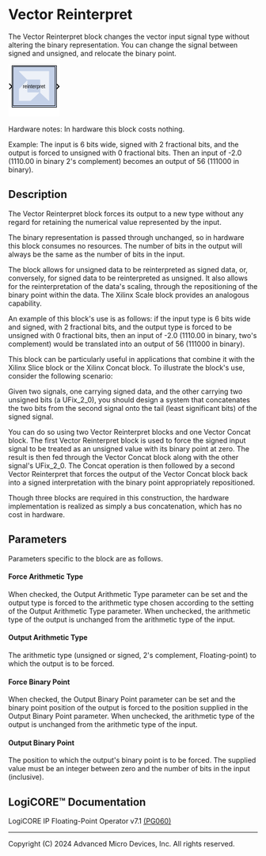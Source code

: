 # Vector Reinterpret

The Vector Reinterpret block changes the vector input signal type
without altering the binary representation. You can change the signal
between signed and unsigned, and relocate the binary point.

![](./Images/block.png)

Hardware notes: In hardware this block costs nothing.

Example: The input is 6 bits wide, signed with 2 fractional bits, and
the output is forced to unsigned with 0 fractional bits. Then an input
of -2.0 (1110.00 in binary 2's complement) becomes an output of 56
(111000 in binary).

## Description

The Vector Reinterpret block forces its output to a new type without any
regard for retaining the numerical value represented by the input.

The binary representation is passed through unchanged, so in hardware
this block consumes no resources. The number of bits in the output will
always be the same as the number of bits in the input.

The block allows for unsigned data to be reinterpreted as signed data,
or, conversely, for signed data to be reinterpreted as unsigned. It also
allows for the reinterpretation of the data's scaling, through the
repositioning of the binary point within the data. The Xilinx Scale
block provides an analogous capability.

An example of this block's use is as follows: if the input type is 6
bits wide and signed, with 2 fractional bits, and the output type is
forced to be unsigned with 0 fractional bits, then an input of -2.0
(1110.00 in binary, two's complement) would be translated into an output
of 56 (111000 in binary).

This block can be particularly useful in applications that combine it
with the Xilinx Slice block or the Xilinx Concat block. To illustrate
the block's use, consider the following scenario:

Given two signals, one carrying signed data, and the other carrying two
unsigned bits (a UFix_2_0), you should design a system that
concatenates the two bits from the second signal onto the tail (least
significant bits) of the signed signal.

You can do so using two Vector Reinterpret blocks and one Vector Concat
block. The first Vector Reinterpret block is used to force the signed
input signal to be treated as an unsigned value with its binary point at
zero. The result is then fed through the Vector Concat block along with
the other signal's UFix_2_0. The Concat operation is then followed by
a second Vector Reinterpret that forces the output of the Vector Concat
block back into a signed interpretation with the binary point
appropriately repositioned.

Though three blocks are required in this construction, the hardware
implementation is realized as simply a bus concatenation, which has no
cost in hardware.

## Parameters

Parameters specific to the block are as follows.

#### Force Arithmetic Type  
When checked, the Output Arithmetic Type parameter can be set and the
output type is forced to the arithmetic type chosen according to the
setting of the Output Arithmetic Type parameter. When unchecked, the
arithmetic type of the output is unchanged from the arithmetic type of
the input.

#### Output Arithmetic Type  
The arithmetic type (unsigned or signed, 2's complement, Floating-point)
to which the output is to be forced.

#### Force Binary Point  
When checked, the Output Binary Point parameter can be set and the
binary point position of the output is forced to the position supplied
in the Output Binary Point parameter. When unchecked, the arithmetic
type of the output is unchanged from the arithmetic type of the input.

#### Output Binary Point  
The position to which the output's binary point is to be forced. The
supplied value must be an integer between zero and the number of bits in
the input (inclusive).

## LogiCORE™ Documentation

LogiCORE IP Floating-Point Operator
v7.1 [(PG060)](https://docs.xilinx.com/access/sources/ud/document?isLatest=true&url=pg060-floating-point&ft:locale=en-US)

--------------
Copyright (C) 2024 Advanced Micro Devices, Inc.
All rights reserved.
